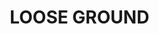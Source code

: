 ---
title: "LOOSE GROUND        "
price: "TBA"
desc: "Opis nije dostupan"
img_path: "/assets/img/A.MIG-1752.jpg"
brand: AMMO
available: true
cat: "weathering"
subcat: "ENAMEL SPLASHES & MEDIUM DENSITY MUD TEXTURE"
subsubcat: "SS"
---